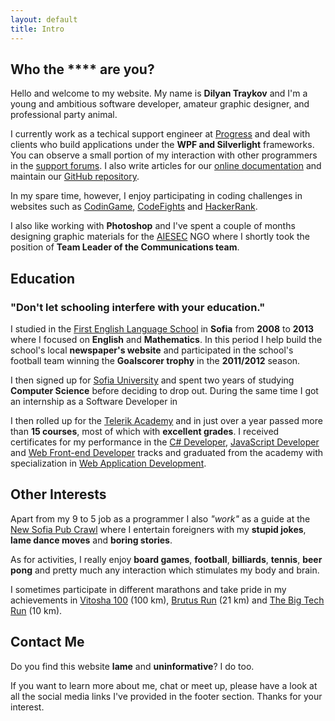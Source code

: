 ```yaml
---
layout: default
title: Intro
---
```


## <i class="fa fa-question-circle" aria-hidden="true"></i> Who the \*\*\*\* are you?

Hello and welcome to my website. My name is **Dilyan Traykov** and I'm a young and ambitious software developer, amateur graphic designer, and professional party animal.

I currently work as a techical support engineer at [Progress](https://www.progress.com/) and deal with clients who build applications under the **WPF and Silverlight** frameworks. You can observe a small portion of my interaction with other programmers in the [support forums](https://www.telerik.com/forums/wpf). I also write articles for our [online documentation](https://docs.telerik.com/devtools/wpf/introduction) and maintain our [GitHub repository](https://github.com/telerik/xaml-docs).

In my spare time, however, I enjoy participating in coding challenges in websites such as [CodinGame](https://www.codingame.com/profile/aeba2564473c943a5c7e7799b2122b940304311), [CodeFights](https://codefights.com/profile/dTraykov) and [HackerRank](https://www.hackerrank.com/dtraykov94).

I also like working with **Photoshop** and I've spent a couple of months designing graphic materials for the [AIESEC](http://aiesec.bg/) NGO where I shortly took the position of **Team Leader of the Communications team**.

## <i class="fa fa-graduation-cap" aria-hidden="true"></i> Education

### "Don't let schooling interfere with your education."

I studied in the [First English Language School](https://www.fels-sofia.org/) in **Sofia** from **2008** to **2013** where I focused on **English** and **Mathematics**. In this period I help build the school's local **newspaper's website** and participated in the school's football team winning the **Goalscorer trophy** in the **2011/2012** season.

I then signed up for [Sofia University](https://www.uni-sofia.bg/) and spent two years of studying **Computer Science** before deciding to drop out. During the same time I got an internship as a Software Developer in 

I then rolled up for the [Telerik Academy](http://telerikacademy.com/) and in just over a year passed more than **15 courses**, most of which with **excellent grades**. I received certificates for my performance in the [C# Developer](http://my.telerikacademy.com/certificates/View/1587/30ce1177?lipi=urn%3Ali%3Apage%3Ad_flagship3_profile_view_base%3BDu16QdihQg%2BghoNEhjQIWw%3D%3D), [JavaScript Developer](http://my.telerikacademy.com/certificates/View/1684/dc9899b8?lipi=urn%3Ali%3Apage%3Ad_flagship3_profile_view_base%3BDu16QdihQg%2BghoNEhjQIWw%3D%3D) and [Web Front-end Developer](http://my.telerikacademy.com/certificates/View/2179/d3b5390d?lipi=urn%3Ali%3Apage%3Ad_flagship3_profile_view_base%3BDu16QdihQg%2BghoNEhjQIWw%3D%3D) tracks and graduated from the academy with specialization in [Web Application Development](http://my.telerikacademy.com/certificates/View/1783/0b31ed0f?lipi=urn%3Ali%3Apage%3Ad_flagship3_profile_view_base%3BDu16QdihQg%2BghoNEhjQIWw%3D%3D).

## <i class="fa fa-beer" aria-hidden="true"></i> Other Interests

Apart from my 9 to 5 job as a programmer I also *"work"* as a guide at the [New Sofia Pub Crawl](http://www.thenewsofiapubcrawl.com/) where I entertain foreigners with my **stupid jokes**, **lame dance moves** and **boring stories**.

As for activities, I really enjoy **board games**, **football**, **billiards**, **tennis**, **beer pong** and pretty much any interaction which stimulates my body and brain.

I sometimes participate in different marathons and take pride in my achievements in [Vitosha 100](http://vitosha100km.bg/) (100 km), [Brutus Run](http://brutusrun.com/) (21 km) and [The Big Tech Run](http://techrun.bg/the-big-tech-run/) (10 km).

## <i class="fa fa-envelope" aria-hidden="true"></i> Contact Me

Do you find this website **lame** and **uninformative**? I do too.

If you want to learn more about me, chat or meet up, please have a look at all the social media links I've provided in the footer section. Thanks for your interest.